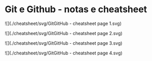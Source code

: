  

# Git e Github - notas e cheatsheet

![](./cheatsheet/svg/GitGitHub - cheatsheet page 1.svg)

![](./cheatsheet/svg/GitGitHub - cheatsheet page 2.svg)

![](./cheatsheet/svg/GitGitHub - cheatsheet page 3.svg)

![](./cheatsheet/svg/GitGitHub - cheatsheet page 4.svg)